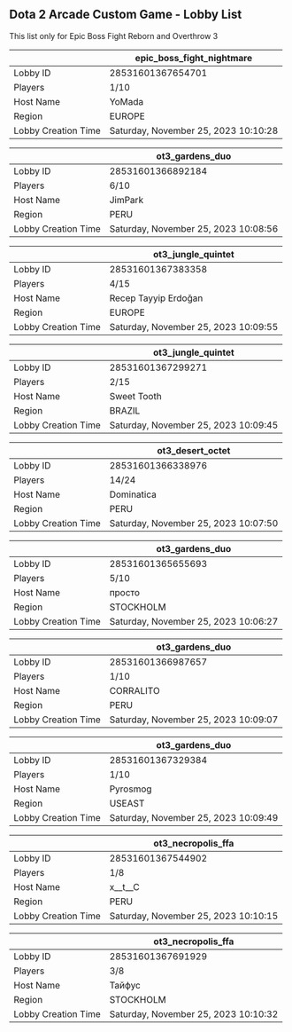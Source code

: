 ## Dota 2 Arcade Custom Game - Lobby List

This list only for Epic Boss Fight Reborn and Overthrow 3

|  | epic_boss_fight_nightmare |
| ------ | ------ |
| Lobby ID | 28531601367654701 |
| Players | 1/10 |
| Host Name | YoMada |
| Region | EUROPE |
| Lobby Creation Time | Saturday, November 25, 2023 10:10:28 |


|  | ot3_gardens_duo |
| ------ | ------ |
| Lobby ID | 28531601366892184 |
| Players | 6/10 |
| Host Name | JimPark |
| Region | PERU |
| Lobby Creation Time | Saturday, November 25, 2023 10:08:56 |


|  | ot3_jungle_quintet |
| ------ | ------ |
| Lobby ID | 28531601367383358 |
| Players | 4/15 |
| Host Name | Recep Tayyip Erdoğan |
| Region | EUROPE |
| Lobby Creation Time | Saturday, November 25, 2023 10:09:55 |


|  | ot3_jungle_quintet |
| ------ | ------ |
| Lobby ID | 28531601367299271 |
| Players | 2/15 |
| Host Name | Sweet Tooth |
| Region | BRAZIL |
| Lobby Creation Time | Saturday, November 25, 2023 10:09:45 |


|  | ot3_desert_octet |
| ------ | ------ |
| Lobby ID | 28531601366338976 |
| Players | 14/24 |
| Host Name | Dominatica |
| Region | PERU |
| Lobby Creation Time | Saturday, November 25, 2023 10:07:50 |


|  | ot3_gardens_duo |
| ------ | ------ |
| Lobby ID | 28531601365655693 |
| Players | 5/10 |
| Host Name | просто |
| Region | STOCKHOLM |
| Lobby Creation Time | Saturday, November 25, 2023 10:06:27 |


|  | ot3_gardens_duo |
| ------ | ------ |
| Lobby ID | 28531601366987657 |
| Players | 1/10 |
| Host Name | CORRALITO |
| Region | PERU |
| Lobby Creation Time | Saturday, November 25, 2023 10:09:07 |


|  | ot3_gardens_duo |
| ------ | ------ |
| Lobby ID | 28531601367329384 |
| Players | 1/10 |
| Host Name | Pyrosmog |
| Region | USEAST |
| Lobby Creation Time | Saturday, November 25, 2023 10:09:49 |


|  | ot3_necropolis_ffa |
| ------ | ------ |
| Lobby ID | 28531601367544902 |
| Players | 1/8 |
| Host Name | x__t__C |
| Region | PERU |
| Lobby Creation Time | Saturday, November 25, 2023 10:10:15 |


|  | ot3_necropolis_ffa |
| ------ | ------ |
| Lobby ID | 28531601367691929 |
| Players | 3/8 |
| Host Name | Тайфус |
| Region | STOCKHOLM |
| Lobby Creation Time | Saturday, November 25, 2023 10:10:32 |


